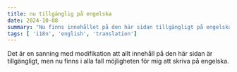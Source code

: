 ```yaml
---
title: nu tillgänglig på engelska
date: 2024-10-08
summary: "Nu finns innehållet på den här sidan tillgängligt på engelska."
tags: [ 'i18n', 'english', 'translation']
---
```


Det är en sanning med modifikation att allt innehåll på den här sidan är tillgängligt, men nu finns i alla fall möjligheten för mig att skriva på engelska.